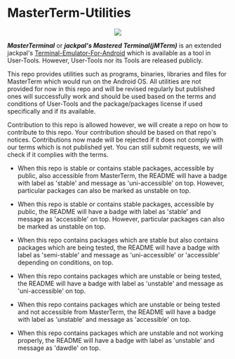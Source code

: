 # MasterTerm-Utilities
<p align="center">
<a href="https://github.com/Master-Console/masterterm-utilities/" alt="Semi-Stable and Accessible"><img src="https://img.shields.io/badge/semi--stable-accessible-orange.svg" /></a>
</p>

**_MasterTerminal_** or **_jackpal's Mastered Terminal(jMTerm)_** is an extended jackpal's [Terminal-Emulator-For-Android](https://github.com/jackpal/Android-Terminal-Emulator) which is available as 
a tool in User-Tools. However, User-Tools nor its Tools are released publicly.

This repo provides utilities such as programs, binaries, libraries and files for MasterTerm which would run on the Android OS.
All utilities are not provided for now in this repo and will be revised regularly but published ones will successfully work and should
be used based on the terms and conditions of User-Tools and the package/packages license if used specifically and if its available.

Contribution to this repo is allowed however, we will create a repo on how to contribute to this repo. Your contribution should be based on
that repo's notices. Contributions now made will be rejected if it does not comply with our terms which is not published yet. You can still
submit requests, we will check if it complies with the terms.

* When this repo is stable or contains stable packages, accessible by public, also accessible from MasterTerm, the README will have
  a badge with label as 'stable' and message as 'uni-accessible' on top. However, particular packages can also be marked as unstable on top.

* When this repo is stable or contains stable packages, accessible by public, the README will have
  a badge with label as 'stable' and message as 'accessible' on top. However, particular packages can also be marked as unstable on top.
 
* When this repo contains packages which are stable but also contains packages which are being tested, the README will have
  a badge with label as 'semi-stable' and message as 'uni-accessible' or 'accessible' depending on conditions, on top.
  
* When this repo contains packages which are unstable or being tested, the README will have
  a badge with label as 'unstable' and message as 'uni-accessible' on top.
  
* When this repo contains packages which are unstable or being tested and not accessible from MasterTerm, the README will have
  a badge with label as 'unstable' and message as 'accessible' on top.
  
* When this repo contains packages which are unstable and not working properly, the README will have
  a badge with label as 'unstable' and message as 'dawdle' on top.
